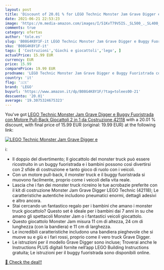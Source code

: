 ```yaml
---
layout: post
title: 'Discount of 20.01 % for LEGO Technic Monster Jam Grave Digger e '
date: 2021-06-21 22:53:23
image: 'https://m.media-amazon.com/images/I/51KvT79V5IS._SL500_._SL400_.jpg'
comments: true
category: ofertas
author: 'tole.es'
slug: 'B08G4K8Y1F-it LEGO Technic Monster Jam Grave Digger e Buggy Fuoristrada...'
sku: 'B08G4K8Y1F-it'
tags: [ 'Costruzioni','Giochi e giocattoli','lego', ]
actualPrice: 15.99 EUR
currency: EUR
price: 15.99
comparePrice: 19.99 EUR
prodname: 'LEGO Technic Monster Jam Grave Digger e Buggy Fuoristrada con Motore Pull-Back  Giocattoli 2 in 1 da Costruzione  42118'
country: 'it'
flag: '🇮🇹'
brand: 'LEGO'
buyurl: 'https://www.amazon.it/dp/B08G4K8Y1F/?tag=tolees00-21'
descuento: '20.01'
average: '19.3075324675323'
---
```


You've got [LEGO Technic Monster Jam Grave Digger e Buggy Fuoristrada con Motore Pull-Back  Giocattoli 2 in 1 da Costruzione  42118](https://www.amazon.it/dp/B08G4K8Y1F/?tag=tolees00-21) with a  20.01 % discount, with final price of 15.99 EUR (original: 19.99 EUR) at the following link:

[![LEGO Technic Monster Jam Grave Digger e ](https://m.media-amazon.com/images/I/51KvT79V5IS._SL500_._SL400_.jpg)](https://www.amazon.it/dp/B08G4K8Y1F/?tag=tolees00-21)

ℹ️:

- Il doppio del divertimento; Il giocattolo del monster truck può essere ricostruito in un buggy fuoristrada e i bambini possono così divertirsi con 2 sfide di costruzione e tanto gioco di ruolo con i veicoli.
- Con un motore pull-back, il monster truck e il buggy fuoristrada si muovono facilmente, proprio come i veicoli della vita reale.
- Lascia che i fan dei monster truck ricreino le tue acrobazie preferite con il kit di costruzione Monster Jam Grave Digger LEGO Technic (42118); Le caratteristiche autentiche includono pneumatici enormi, dettagli adesivi e altro ancora.
- Stai cercando un fantastico regalo per i bambini che amano i monster truck giocattolo? Questo set è ideale per i bambini dai 7 anni in su che amano gli spettacoli Monster Jam o i fantastici veicoli giocattolo.
- Questo giocattolo Monster Jam misura 11 cm di altezza, 24 cm di lunghezza (con la bandiera) e 11 cm di larghezza.
- Le incredibili caratteristiche includono una bandiera pieghevole che si muove su e giù e i fari rossi, proprio come il vero truck Grave Digger.
- Le istruzioni per il modello Grave Digger sono incluse; Troverai anche le Instructions PLUS digitali fornite nell’app LEGO Building Instructions gratuita; Le istruzioni per il buggy fuoristrada sono disponibili online.

[🛒 Check the deal!!](https://www.amazon.it/dp/B08G4K8Y1F/?tag=tolees00-21)
